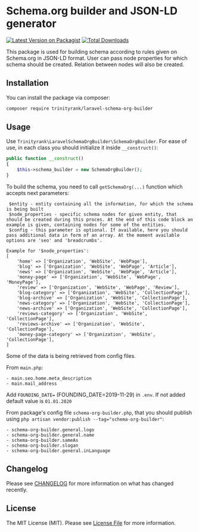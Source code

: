 # Schema.org builder and JSON-LD generator

[![Latest Version on Packagist](https://img.shields.io/packagist/v/:vendor_slug/:package_slug.svg?style=flat-square)](https://packagist.org/packages/:vendor_slug/:package_slug)
[![Total Downloads](https://img.shields.io/packagist/dt/:vendor_slug/:package_slug.svg?style=flat-square)](https://packagist.org/packages/:vendor_slug/:package_slug)

This package is used for building schema according to rules given on Schema.org  in JSON-LD format. User can pass node properties for which schema should be created. Relation between nodes will also be created.

## Installation

You can install the package via composer:

```bash
composer require trinityrank/laravel-schema-org-builder
```

## Usage

Use `Trinityrank\LaravelSchemaOrgBuilder\SchemaOrgBuilder`. For ease of use, in each class you should initialize it inside `__construct()`:

```php
public function __construct()
{
    $this->schema_builder = new SchemaOrgBuilder();
}
```

To build the schema, you need to call `getSchemaOrg(...)` function which accepts next parameters:

```
 $entity - entity containing all the information, for which the schema is being built
 $node_properties - specific schema nodes for given entity, that should be created during this proces. At the end of this code block an example is given, containing nodes for some of the entities.
 $config - this parameter is optional. If available, here you should pass additional data in form of an array. At the moment available options are 'seo' and 'breadcrumbs'.

Example for '$node_properties':
[
    'home' => ['Organization', 'WebSite', 'WebPage'],
    'blog' => ['Organization', 'WebSite', 'WebPage', 'Article'],
    'news' => ['Organization', 'WebSite', 'WebPage', 'Article'],
    'money-page' => ['Organization', 'WebSite', 'WebPage', 'MoneyPage'],
    'review' => ['Organization', 'WebSite', 'WebPage', 'Review'],
    'blog-category' => ['Organization', 'WebSite', 'CollectionPage'],
    'blog-archive' => ['Organization', 'WebSite', 'CollectionPage'],
    'news-category' => ['Organization', 'WebSite', 'CollectionPage'],
    'news-archive' => ['Organization', 'WebSite', 'CollectionPage'],
    'reviews-category' => ['Organization', 'WebSite', 'CollectionPage'],
    'reviews-archive' => ['Organization', 'WebSite', 'CollectionPage'],
    'money-page-category' => ['Organization', 'WebSite', 'CollectionPage'],
]
```

Some of the data is being retrieved from config files.

From `main.php`:
```
- main.seo.home.meta_description
- main.mail_address
```

Add `FOUNDING_DATE=` (FOUNDING_DATE=2019-11-29) in `.env`. If not added default value is `01.01.2020`

From package's config file `schema-org-builder.php`, that you should publish using `php artisan vendor:publish --tag="schema-org-builder"`:
```
- schema-org-builder.general.logo
- schema-org-builder.general.name
- schema-org-builder.sameAs
- schema-org-builder.slogan
- schema-org-builder.general.inLanguage
```
## Changelog

Please see [CHANGELOG](CHANGELOG.md) for more information on what has changed recently.
## License

The MIT License (MIT). Please see [License File](LICENSE.md) for more information.
